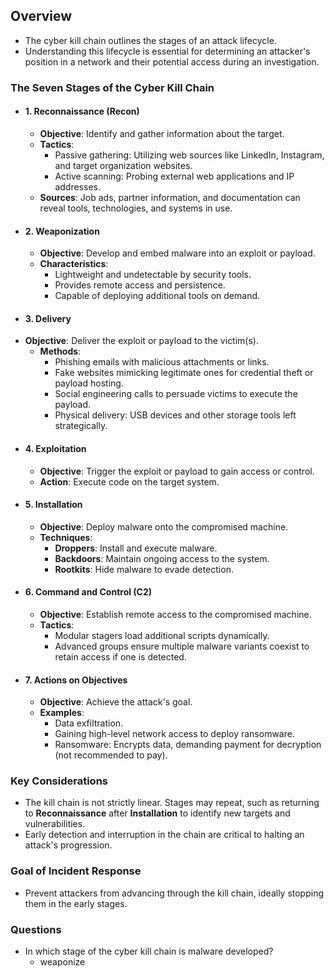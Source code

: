 ## Overview
- The cyber kill chain outlines the stages of an attack lifecycle. 
- Understanding this lifecycle is essential for determining an attacker's position in a network and their potential access during an investigation.



### The Seven Stages of the Cyber Kill Chain
- #### 1. Reconnaissance (Recon)
	- **Objective**: Identify and gather information about the target.
	- **Tactics**:
	  - Passive gathering: Utilizing web sources like LinkedIn, Instagram, and target organization websites.
	  - Active scanning: Probing external web applications and IP addresses.
	- **Sources**: Job ads, partner information, and documentation can reveal tools, technologies, and systems in use.
- #### 2. Weaponization
	- **Objective**: Develop and embed malware into an exploit or payload.
	- **Characteristics**:
	  - Lightweight and undetectable by security tools.
	  - Provides remote access and persistence.
	  - Capable of deploying additional tools on demand.
- #### 3. Delivery
- **Objective**: Deliver the exploit or payload to the victim(s).
	- **Methods**:
	  - Phishing emails with malicious attachments or links.
	  - Fake websites mimicking legitimate ones for credential theft or payload hosting.
	  - Social engineering calls to persuade victims to execute the payload.
	  - Physical delivery: USB devices and other storage tools left strategically.
- #### 4. Exploitation
	- **Objective**: Trigger the exploit or payload to gain access or control.
	- **Action**: Execute code on the target system.
- #### 5. Installation
	- **Objective**: Deploy malware onto the compromised machine.
	- **Techniques**:
	  - **Droppers**: Install and execute malware.
	  - **Backdoors**: Maintain ongoing access to the system.
	  - **Rootkits**: Hide malware to evade detection.
- #### 6. Command and Control (C2)
	- **Objective**: Establish remote access to the compromised machine.
	- **Tactics**:
	  - Modular stagers load additional scripts dynamically.
	  - Advanced groups ensure multiple malware variants coexist to retain access if one is detected.
- #### 7. Actions on Objectives
	- **Objective**: Achieve the attack's goal.
	- **Examples**:
	  - Data exfiltration.
	  - Gaining high-level network access to deploy ransomware.
	  - Ransomware: Encrypts data, demanding payment for decryption (not recommended to pay).



### Key Considerations
- The kill chain is not strictly linear. Stages may repeat, such as returning to **Reconnaissance** after **Installation** to identify new targets and vulnerabilities.
- Early detection and interruption in the chain are critical to halting an attack's progression.



### Goal of Incident Response
- Prevent attackers from advancing through the kill chain, ideally stopping them in the early stages.



### Questions
- In which stage of the cyber kill chain is malware developed?
	- weaponize